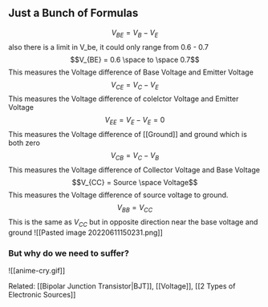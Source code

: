 ## Just a Bunch of Formulas
$$V_{BE} = V_B - V_E$$
also there is a limit in V_be, it could only range from 0.6 - 0.7
$$V_{BE} = 0.6 \space to \space 0.7$$
This measures the Voltage difference of Base Voltage and Emitter Voltage
$$V_{CE} = V_C - V_E$$
This measures the Voltage difference of colelctor Voltage and Emitter Voltage
$$V_{EE} = V_E - V_E = 0$$
This measures the Voltage difference of  [[Ground]] and ground which is both zero
$$V_{CB} = V_C - V_B$$
This measures the Voltage difference of Collector Voltage and Base Voltage
$$V_{CC} = Source \space Voltage$$
This measures the Voltage difference of source voltage to ground.
$$V_{BB} = V_{CC}$$
This is the same as $V_{CC}$ but in opposite direction near the base voltage and  ground 
![[Pasted image 20220611150231.png]]


### But why do we need to suffer?

![[anime-cry.gif]]





Related: [[Bipolar Junction Transistor|BJT]], [[Voltage]], [[2 Types of Electronic Sources]]
